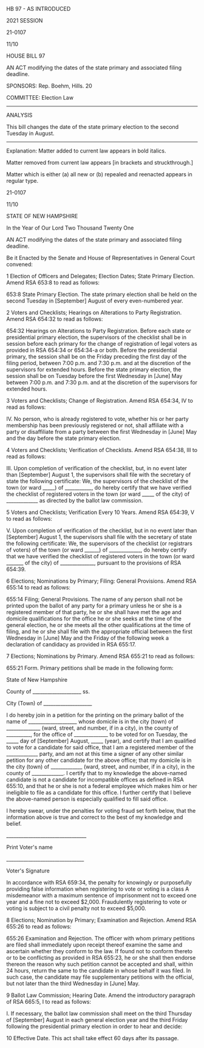  HB 97 - AS INTRODUCED

 

 

2021 SESSION

 21-0107

 11/10

 

HOUSE BILL 97

 

AN ACT modifying the dates of the state primary and associated filing deadline.

 

SPONSORS: Rep. Boehm, Hills. 20

 

COMMITTEE: Election Law

 

-----------------------------------------------------------------

 

ANALYSIS

 

 This bill changes the date of the state primary election to the second Tuesday in August.

 

- - - - - - - - - - - - - - - - - - - - - - - - - - - - - - - - - - - - - - - - - - - - - - - - - - - - - - - - - - - - - - - - - - - - - - - - - - - 

 

Explanation: Matter added to current law appears in bold italics.

 Matter removed from current law appears [in brackets and struckthrough.]

 Matter which is either (a) all new or (b) repealed and reenacted appears in regular type.

 21-0107

 11/10

 

STATE OF NEW HAMPSHIRE

 

In the Year of Our Lord Two Thousand Twenty One

 

AN ACT modifying the dates of the state primary and associated filing deadline.

 

Be it Enacted by the Senate and House of Representatives in General Court convened:

 

 1 Election of Officers and Delegates; Election Dates; State Primary Election. Amend RSA 653:8 to read as follows:

 653:8 State Primary Election. The state primary election shall be held on the second Tuesday in [September] August of every even-numbered year.

 2 Voters and Checklists; Hearings on Alterations to Party Registration. Amend RSA 654:32 to read as follows:

 654:32 Hearings on Alterations to Party Registration. Before each state or presidential primary election, the supervisors of the checklist shall be in session before each primary for the change of registration of legal voters as provided in RSA 654:34 or 654:34-a or both. Before the presidential primary, the session shall be on the Friday preceding the first day of the filing period, between 7:00 p.m. and 7:30 p.m. and at the discretion of the supervisors for extended hours. Before the state primary election, the session shall be on Tuesday before the first Wednesday in [June] May between 7:00 p.m. and 7:30 p.m. and at the discretion of the supervisors for extended hours. 

 3 Voters and Checklists; Change of Registration. Amend RSA 654:34, IV to read as follows:

 IV. No person, who is already registered to vote, whether his or her party membership has been previously registered or not, shall affiliate with a party or disaffiliate from a party between the first Wednesday in [June] May and the day before the state primary election.

 4 Voters and Checklists; Verification of Checklists. Amend RSA 654:38, III to read as follows:

 III. Upon completion of verification of the checklist, but, in no event later than [September] August 1, the supervisors shall file with the secretary of state the following certificate: We, the supervisors of the checklist of the town (or ward \_\_\_\_\_) of \_\_\_\_\_\_\_\_\_\_\_, do hereby certify that we have verified the checklist of registered voters in the town (or ward \_\_\_\_\_ of the city) of \_\_\_\_\_\_\_\_\_\_\_\_\_ as directed by the ballot law commission. 

 5 Voters and Checklists; Verification Every 10 Years. Amend RSA 654:39, V to read as follows:

 V. Upon completion of verification of the checklist, but in no event later than [September] August 1, the supervisors shall file with the secretary of state the following certificate: We, the supervisors of the checklist (or registrars of voters) of the town (or ward \_\_\_\_\_\_) of \_\_\_\_\_\_\_\_\_\_\_\_\_, do hereby certify that we have verified the checklist of registered voters in the town (or ward \_\_\_\_\_\_\_ of the city) of \_\_\_\_\_\_\_\_\_\_\_\_\_\_, pursuant to the provisions of RSA 654:39. 

 6 Elections; Nominations by Primary; Filing: General Provisions. Amend RSA 655:14 to read as follows:

 655:14 Filing; General Provisions. The name of any person shall not be printed upon the ballot of any party for a primary unless he or she is a registered member of that party, he or she shall have met the age and domicile qualifications for the office he or she seeks at the time of the general election, he or she meets all the other qualifications at the time of filing, and he or she shall file with the appropriate official between the first Wednesday in [June] May and the Friday of the following week a declaration of candidacy as provided in RSA 655:17.

 7 Elections; Nominations by Primary. Amend RSA 655:21 to read as follows:

 655:21 Form. Primary petitions shall be made in the following form: 

 State of New Hampshire 

County of \_\_\_\_\_\_\_\_\_\_\_\_\_\_\_\_\_\_\_\_ ss. 

City (Town) of \_\_\_\_\_\_\_\_\_\_\_\_\_\_\_\_\_\_\_\_ 

 I do hereby join in a petition for the printing on the primary ballot of the name of \_\_\_\_\_\_\_\_\_\_\_\_\_\_\_\_\_\_\_\_ whose domicile is in the city (town) of \_\_\_\_\_\_\_\_\_\_\_\_\_\_ (ward, street, and number, if in a city), in the county of \_\_\_\_\_\_\_\_\_\_, for the office of \_\_\_\_\_\_\_\_\_\_\_\_\_\_ to be voted for on Tuesday, the \_\_\_\_\_ day of [September] August, \_\_\_\_\_ (year), and certify that I am qualified to vote for a candidate for said office, that I am a registered member of the \_\_\_\_\_\_\_\_\_\_\_\_\_ party, and am not at this time a signer of any other similar petition for any other candidate for the above office; that my domicile is in the city (town) of \_\_\_\_\_\_\_\_\_\_\_\_\_ (ward, street, and number, if in a city), in the county of \_\_\_\_\_\_\_\_\_\_\_\_\_. I certify that to my knowledge the above-named candidate is not a candidate for incompatible offices as defined in RSA 655:10, and that he or she is not a federal employee which makes him or her ineligible to file as a candidate for this office. I further certify that I believe the above-named person is especially qualified to fill said office. 

 I hereby swear, under the penalties for voting fraud set forth below, that the information above is true and correct to the best of my knowledge and belief. 

 \_\_\_\_\_\_\_\_\_\_\_\_\_\_\_\_\_\_\_\_\_\_\_\_\_\_\_\_\_\_\_\_\_

 Print Voter's name

 \_\_\_\_\_\_\_\_\_\_\_\_\_\_\_\_\_\_\_\_\_\_\_\_\_\_\_\_\_\_\_\_ 

 Voter's Signature

 In accordance with RSA 659:34, the penalty for knowingly or purposefully providing false information when registering to vote or voting is a class A misdemeanor with a maximum sentence of imprisonment not to exceed one year and a fine not to exceed $2,000. Fraudulently registering to vote or voting is subject to a civil penalty not to exceed $5,000.

 8 Elections; Nomination by Primary; Examination and Rejection. Amend RSA 655:26 to read as follows:

 655:26 Examination and Rejection. The officer with whom primary petitions are filed shall immediately upon receipt thereof examine the same and ascertain whether they conform to the law. If found not to conform thereto or to be conflicting as provided in RSA 655:23, he or she shall then endorse thereon the reason why such petition cannot be accepted and shall, within 24 hours, return the same to the candidate in whose behalf it was filed. In such case, the candidate may file supplementary petitions with the official, but not later than the third Wednesday in [June] May.

 9 Ballot Law Commission; Hearing Date. Amend the introductory paragraph of RSA 665:5, I to read as follows: 

 I. If necessary, the ballot law commission shall meet on the third Thursday of [September] August in each general election year and the third Friday following the presidential primary election in order to hear and decide:

 10 Effective Date. This act shall take effect 60 days after its passage.

